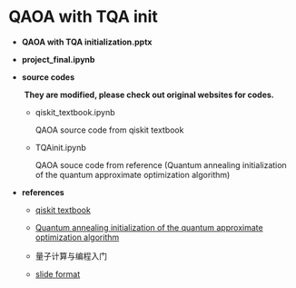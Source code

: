 # QAOA with TQA init

- **QAOA with TQA initialization.pptx**

- **project_final.ipynb**

- **source codes**

  ​	**They are modified, please check out original websites for codes.**

  - qiskit_textbook.ipynb

    QAOA source code from qiskit textbook

  - TQAinit.ipynb

    QAOA souce code from reference (Quantum annealing initialization of the quantum approximate optimization algorithm)

- **references**

  - [qiskit textbook](https://qiskit.org/textbook/ch-applications/qaoa.html)

  - [Quantum annealing initialization of the quantum approximate optimization algorithm](https://quantum-journal.org/papers/q-2021-07-01-491/)

  - 量子计算与编程入门

  - [slide format](https://slidesgo.com/theme/quantum-physics-infographics#search-quantum+physic&amp;position-1&amp;results-1)

    

    

  

  
